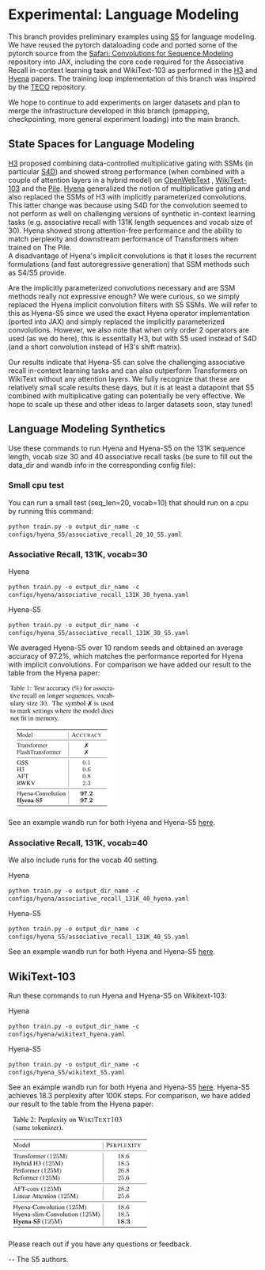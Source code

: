# Experimental: Language Modeling

This branch provides preliminary examples using [S5](https://arxiv.org/abs/2208.04933) for language modeling. We have 
reused the pytorch dataloading code and ported some of the pytorch source from the [Safari: Convolutions for 
Sequence Modeling](https://github.com/HazyResearch/safari) repository into JAX, including the core code required for the Associative Recall in-context learning task 
and WikiText-103 as performed in the [H3](https://arxiv.org/abs/2212.14052) and 
[Hyena](https://arxiv.org/abs/2302.10866) papers. The training loop implementation of this branch was inspired by the [TECO](https://github.com/wilson1yan/teco) repository.  

We hope to continue to add experiments on larger datasets and plan to merge the infrastructure developed in this branch (pmapping, checkpointing, more general experiment loading)
into the main branch.


## State Spaces for Language Modeling
[H3](https://arxiv.org/abs/2212.14052) proposed combining data-controlled multiplicative gating with SSMs (in particular [S4D](https://arxiv.org/abs/2206.11893)) and 
showed strong performance (when combined with a couple of attention layers in a hybrid model) on [OpenWebText](https://huggingface.co/datasets/openwebtext) , [WikiText-103](https://huggingface.co/datasets/wikitext) and the [Pile](https://pile.eleuther.ai/).
[Hyena](https://arxiv.org/abs/2302.10866) generalized the notion of multiplicative gating and also replaced the SSMs of H3 with implicitly parameterized convolutions. This latter change was because using S4D for the convolution seemed to not perform as well on 
challenging versions of synthetic in-context learning tasks (e.g. associative recall with 131K length sequences and vocab size of 30). Hyena showed strong attention-free performance and the ability to match perplexity and downstream performance of Transformers when trained on The Pile.  
A disadvantage of Hyena's implicit convolutions is that it loses the recurrent formulations (and fast autoregressive generation) that SSM methods such as S4/S5 provide.

Are the implicitly parameterized convolutions necessary and are SSM methods really not expressive enough? We were curious, so we simply replaced the Hyena implicit convolution filters with S5 SSMs. We will refer to this as Hyena-S5
since we used the exact Hyena operator implementation (ported into JAX) and simply replaced the implicitly parameterized convolutions. However,
we also note that when only order 2 operators are used (as we do here), this is essentially H3, but with S5 used instead of S4D (and a short convolution instead of H3's shift matrix).

Our results indicate that Hyena-S5 can solve the challenging associative recall in-context learning tasks and can also outperform Transformers on WikiText without any attention layers. We fully recognize that these are relatively small scale results these days, but it is at least a datapoint that S5 combined with 
multiplicative gating can potentially be very effective.  We hope to scale up these and other ideas to larger datasets soon, stay tuned! 



## Language Modeling Synthetics
Use these commands to run Hyena and Hyena-S5 on the 131K sequence length, vocab size 30 and 40 associative recall tasks 
(be sure to fill out the data_dir and wandb info in the corresponding config file):

### Small cpu test
You can run a small test (seq_len=20, vocab=10) that should run on a cpu by running this command:
```commandline
python train.py -o output_dir_name -c configs/hyena_S5/associative_recall_20_10_S5.yaml
```

### Associative Recall, 131K, vocab=30

Hyena
```commandline
python train.py -o output_dir_name -c configs/hyena/associative_recall_131K_30_hyena.yaml
```

Hyena-S5
```commandline
python train.py -o output_dir_name -c configs/hyena_S5/associative_recall_131K_30_S5.yaml
```

We averaged Hyena-S5 over 10 random seeds and obtained an average accuracy of 97.2%, which matches the performance reported for 
Hyena with implicit convolutions. For comparison we have added our result to the table from the Hyena paper: 

![](Tables/assoc_recall.png)

See an example wandb run for both Hyena and Hyena-S5 [here](https://api.wandb.ai/links/jimmysmith1919/15am8usz). 


### Associative Recall, 131K, vocab=40
We also include runs for the vocab 40 setting. 

Hyena
```commandline
python train.py -o output_dir_name -c configs/hyena/associative_recall_131K_40_hyena.yaml
```

Hyena-S5
```commandline
python train.py -o output_dir_name -c configs/hyena_S5/associative_recall_131K_40_S5.yaml
```
See an example wandb run for both Hyena and Hyena-S5 [here](https://api.wandb.ai/links/jimmysmith1919/jful23a1). 


## WikiText-103
Run these commands to run Hyena and Hyena-S5 on Wikitext-103:

Hyena
```commandline
python train.py -o output_dir_name -c configs/hyena/wikitext_hyena.yaml
```

Hyena-S5
```commandline
python train.py -o output_dir_name -c configs/hyena_S5/wikitext_S5.yaml
```

See an example wandb run for both Hyena and Hyena-S5 [here](https://api.wandb.ai/links/jimmysmith1919/ddfhke4q). 
Hyena-S5 achieves 18.3 perplexity after 100K steps. For comparison, we have added our result to the table from the Hyena paper:

![](Tables/wikitext103.png)


Please reach out if you have any questions or feedback.

-- The S5 authors.

